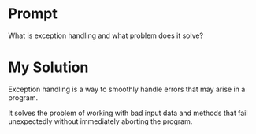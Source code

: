 # Prompt

What is exception handling and what problem does it solve?

# My Solution

Exception handling is a way to smoothly handle errors that may arise in a program.

It solves the problem of working with bad input data and methods that fail unexpectedly without immediately aborting the program.

